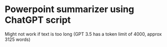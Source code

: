 # Powerpoint summarizer using ChatGPT script

Might not work if text is too long (GPT 3.5 has a token limit of 4000, approx 3125 words)

